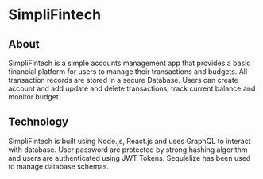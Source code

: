 # SimpliFintech

## About
SimpliFintech is a simple accounts management app that provides a basic financial platform for users to manage their transactions and budgets. All transaction records are stored in a secure Database.
Users can create account and add update and delete transactions, track current balance and monitor budget.

## Technology
SimpliFintech is built using Node.js, React.js and uses GraphQL to interact with database. User password are protected by strong hashing algorithm and users are authenticated using JWT Tokens. Sequlelize has been used to manage database schemas.
